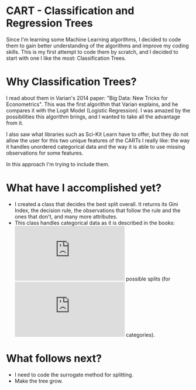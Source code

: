 # CART - Classification and Regression Trees

Since I'm learning some Machine Learning algorithms, I decided to code them to gain better understanding of the algorithms and improve my coding skills. This is my first attempt to code them by scratch, and I decided to start with one I like the most: Classification Trees. 

# Why Classification Trees?

I read about them in Varian's 2014 paper: "Big Data: New Tricks for Econometrics". This was the first algorithm that Varian explains, and he compares it with the Logit Model (Logistic Regression). I was amazed by the possibilities this algorithm brings, and I wanted to take all the advantage from it. 

I also saw what libraries such as Sci-Kit Learn have to offer, but they do not allow the user for this two unique features of the CARTs I really like: the way it handles unordered categorical data and the way it is able to use missing observations for some features. 

In this approach I'm trying to include them.

# What have I accomplished yet?

- I created a class that decides the best split overall. It returns its Gini Index, the decision rule, the observations that follow the rule and the ones that don't, and many more attributes. 
- This class handles categorical data as it is described in the books: ![equation](http://latex.codecogs.com/gif.latex?2%5E%7Bq-1%7D-1) possible splits (for ![equation](http://latex.codecogs.com/gif.latex?q) categories). 

# What follows next?

- I need to code the surrogate method for splitting. 
- Make the tree grow. 

